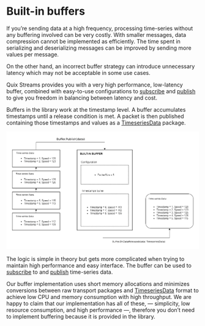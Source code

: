 # Built-in buffers

If you’re sending data at a high frequency, processing time-series without any buffering involved can be very costly. With smaller messages, data compression cannot be implemented as efficiently. The time spent in serializing and deserializing messages can be improved by sending more values per message.

On the other hand, an incorrect buffer strategy can introduce unnecessary latency which may not be acceptable in some use cases.

Quix Streams provides you with a very high performance, low-latency buffer, combined with easy-to-use configurations to [subscribe](../subscribe.md#buffer) and [publish](../publish.md#buffer) to give you freedom in balancing between latency and cost.

Buffers in the library work at the timestamp level. A buffer accumulates timestamps until a release condition is met. A packet is then published containing those timestamps and values as a [TimeseriesData](../subscribe.md#timeseriesdata-format) package.

![High level time-series buffering flow](../images/QuixBuffering.png)

The logic is simple in theory but gets more complicated when trying to maintain high performance and easy interface. The buffer can be used to [subscribe](../subscribe.md#buffer) to and [publish](../publish#buffer) time-series data.

Our buffer implementation uses short memory allocations and minimizes conversions between raw transport packages and [TimeseriesData](../consume.md#timeseriesdata-format) format to achieve low CPU and memory consumption with high throughput. We are happy to claim that our implementation has all of these, — simplicity, low resource consumption, and high performance —, therefore you don’t need to implement buffering because it is provided in the library.
